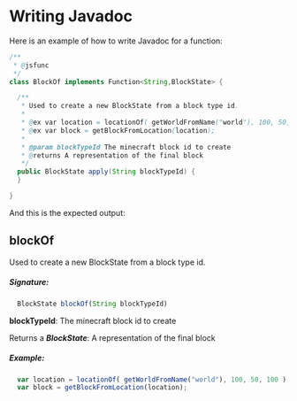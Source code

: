 # Writing Javadoc
Here is an example of how to write Javadoc for a function:
```java
/**
 * @jsfunc
 */
class BlockOf implements Function<String,BlockState> {

  /**
   * Used to create a new BlockState from a block type id.
   * 
   * @ex var location = locationOf( getWorldFromName("world"), 100, 50, 100 );
   * @ex var block = getBlockFromLocation(location);
   * 
   * @param blockTypeId The minecraft block id to create
   * @returns A representation of the final block
   */
  public BlockState apply(String blockTypeId) {
  }

}
```
And this is the expected output:

## blockOf

Used to create a new BlockState from a block type id.

##### Signature:

```js
  BlockState blockOf(String blockTypeId)
```

**blockTypeId**: The minecraft block id to create

Returns a _**BlockState**_: A representation of the final block

##### Example:

```js
  var location = locationOf( getWorldFromName("world"), 100, 50, 100 );
  var block = getBlockFromLocation(location);
```

